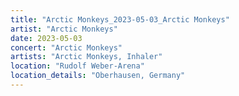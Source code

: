 ```yaml
---
title: "Arctic Monkeys_2023-05-03_Arctic Monkeys"
artist: "Arctic Monkeys"
date: 2023-05-03
concert: "Arctic Monkeys"
artists: "Arctic Monkeys, Inhaler"
location: "Rudolf Weber-Arena"
location_details: "Oberhausen, Germany"
---
```

